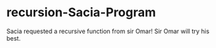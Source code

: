 # recursion-Sacia-Program
Sacia requested a recursive function from sir Omar! Sir Omar will try his best.
